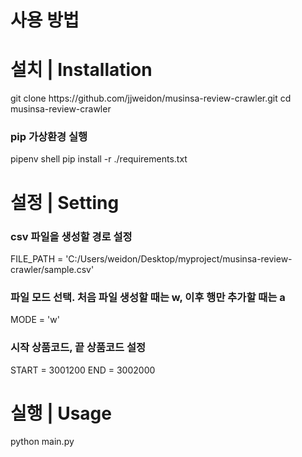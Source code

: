 # 사용 방법

<h1>설치 | Installation</h1>
git clone https://github.com/jjweidon/musinsa-review-crawler.git
cd musinsa-review-crawler

<h3>pip 가상환경 실행</h3>
pipenv shell
pip install -r ./requirements.txt

<h1>설정 | Setting</h1>
<h3>csv 파일을 생성할 경로 설정</h3>
FILE_PATH = 'C:/Users/weidon/Desktop/myproject/musinsa-review-crawler/sample.csv'
<h3>파일 모드 선택. 처음 파일 생성할 때는 w, 이후 행만 추가할 때는 a</h3>
MODE = 'w'
<h3>시작 상품코드, 끝 상품코드 설정</h3>
START = 3001200
END = 3002000

<h1>실행 | Usage</h1>
python main.py